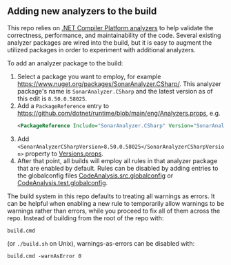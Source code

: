 ## Adding new analyzers to the build

This repo relies on [.NET Compiler Platform analyzers](https://learn.microsoft.com/visualstudio/code-quality/roslyn-analyzers-overview) to help validate the correctness, performance, and maintainability of the code.  Several existing analyzer packages are wired into the build, but it is easy to augment the utilized packages in order to experiment with additional analyzers.

To add an analyzer package to the build:
1. Select a package you want to employ, for example https://www.nuget.org/packages/SonarAnalyzer.CSharp/.  This analyzer package's name is `SonarAnalyzer.CSharp` and the latest version as of this edit is `8.50.0.58025`.
2. Add a `PackageReference` entry to <https://github.com/dotnet/runtime/blob/main/eng/Analyzers.props>, e.g.
    ```XML
    <PackageReference Include="SonarAnalyzer.CSharp" Version="SonarAnalyzerCSharpVersion" PrivateAssets="all" />
    ```
3. Add `<SonarAnalyzerCSharpVersion>8.50.0.58025</SonarAnalyzerCSharpVersion>` property to [Versions.props](https://github.com/dotnet/runtime/blob/main/eng/Versions.props).
4. After that point, all builds will employ all rules in that analyzer package that are enabled by default.  Rules can be disabled by adding entries to the globalconfig files [CodeAnalysis.src.globalconfig](https://github.com/dotnet/runtime/blob/main/eng/CodeAnalysis.src.globalconfig) or [CodeAnalysis.test.globalconfig](https://github.com/dotnet/runtime/blob/main/eng/CodeAnalysis.test.globalconfig).

The build system in this repo defaults to treating all warnings as errors. It can be helpful when enabling a new rule to temporarily allow warnings to be warnings rather than errors, while you proceed to fix all of them across the repo. Instead of building from the root of the repo with:
```
build.cmd
```
(or `./build.sh` on Unix), warnings-as-errors can be disabled with:
```
build.cmd -warnAsError 0
```
